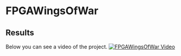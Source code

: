 # FPGAWingsOfWar

## Results
Below you can see a video of the project. 
[![FPGAWingsOfWar Video](https://img.youtube.com/vi/p6NtJfPnt88/0.jpg)](https://youtu.be/p6NtJfPnt88)
